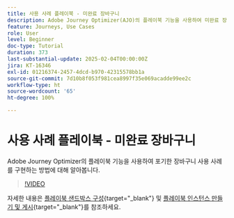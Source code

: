 ```yaml
---
title: 사용 사례 플레이북 - 미완료 장바구니
description: Adobe Journey Optimizer(AJO)의 플레이북 기능을 사용하여 미완료 장바구니 사용 사례를 구현하는 방법을 알아봅니다.
feature: Journeys, Use Cases
role: User
level: Beginner
doc-type: Tutorial
duration: 373
last-substantial-update: 2025-02-04T00:00:00Z
jira: KT-16346
exl-id: 01216374-2457-4dcd-b970-42315578bb1a
source-git-commit: 7d10b8f053f981cea8997f35e069acadde99ee2c
workflow-type: ht
source-wordcount: '65'
ht-degree: 100%

---
```


# 사용 사례 플레이북 - 미완료 장바구니

Adobe Journey Optimizer의 플레이북 기능을 사용하여 포기한 장바구니 사용 사례를 구현하는 방법에 대해 알아봅니다.

>[!VIDEO](https://video.tv.adobe.com/v/3443971/?learn=on&enablevpops&captions=kor)

자세한 내용은 [플레이북 샌드박스 구성](https://experienceleague.adobe.com/ko/docs/platform-learn/tutorials/use-case-playbooks/configure-a-playbook-sandbox){target="_blank"} 및 [플레이북 인스턴스 만들기 및 게시](https://experienceleague.adobe.com/ko/docs/platform-learn/tutorials/use-case-playbooks/create-and-publish-a-playbook-instance){target="_blank"}를 참조하세요.
